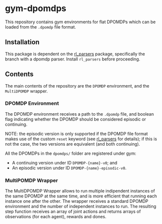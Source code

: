 # gym-dpomdps

This repository contains gym environments for flat DPOMDPs which can be loaded
from the `.dpomdp` file format.

## Installation

This package is dependent on the
[rl_parsers](https://github.com/abaisero/rl_parsers/tree/feature_dpomdp) package, specifically the branch with a dpomdp parser.  Install
`rl_parsers` before proceeding.

## Contents

The main contents of the repository are the `DPOMDP` environment, and the
`MultiDPOMDP` wrapper.

### DPOMDP Environment

The DPOMDP environment receives a path to the `.dpomdp` file, and boolean flag
indicating whether the DPOMDP should be considered episodic or continuing.

NOTE:  the episodic version is only supported if the DPOMDP file format makes
use of the custom `reset` keyword (see
[rl_parsers](https://github.com/abaisero/rl_parsers) for details);  if this is
not the case, the two versions are equivalent (and both continuing).

All the DPOMDPs in the `dpomdps/` folder are registered under gym:
 * A continuing version under ID `DPOMDP-{name}-v0`; and
 * An episodic version under ID `DPOMDP-{name}-episodic-v0`.

### MultiPOMDP Wrapper

The MultiDPOMDP Wrapper allows to run multiple indipendent instances of the same
DPOMDP at the same time, and is more efficient that running each instance one
after the other.  The wrapper receives a standard DPOMDP environment and the
number of independent instances to run.  The resulting step function receives
an array of joint actions and returns arrays of observations (for each agent), rewards and dones.
